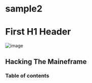 # sample2
# First H1 Header
![image](https://qph.fs.quoracdn.net/main-qimg-7f83ee9215b517f64214f79d9b061002)
## Hacking The Maineframe
### Table of contents
[link text itself]: https://www.quora.com/How-can-I-hack-the-mainframe